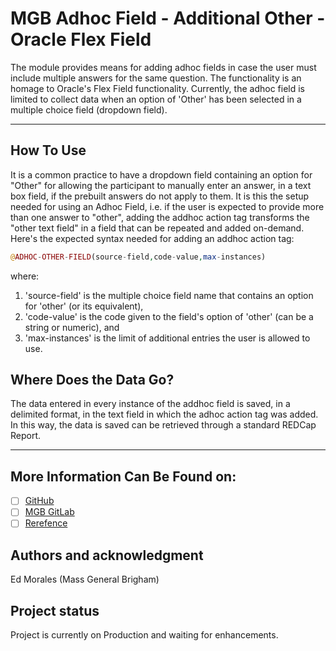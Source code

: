  # MGB Adhoc Field - Additional Other - Oracle Flex Field

 The module provides means for adding adhoc fields in case the user must include multiple answers for the same question. The functionality is an homage to Oracle's Flex Field functionality. Currently, the adhoc field is limited to collect data when an option of 'Other' has been selected in a multiple choice field (dropdown field).

***

## How To Use

It is a common practice to have a dropdown field containing an option for "Other" for allowing the participant to manually enter an answer, in a text box field, if the prebuilt answers do not apply to them. 
It is this the setup needed for using an Adhoc Field, i.e. if the user is expected to provide more than one answer to "other",  adding the addhoc action tag transforms the "other text field" in a field that can be repeated and added on-demand.
Here's the expected syntax needed for adding an addhoc action tag:

```php
@ADHOC-OTHER-FIELD(source-field,code-value,max-instances)
```
where:
 1. 'source-field' is the multiple choice field name that contains an option for 'other' (or its equivalent), 
 1. 'code-value' is the code given to the field's option of 'other' (can be a string or numeric), and 
 1. 'max-instances' is the limit of additional entries the user is allowed to use.

## Where Does the Data Go?

The data entered in every instance of the addhoc field is saved, in a delimited format, in the text field in which the adhoc action tag was added.
In this way, the data is saved can be retrieved through a standard REDCap Report.

***

## More Information Can Be Found on:

- [ ] [GitHub](https://github.com/PHSERIS/mgb-additional-other) 
- [ ] [MGB GitLab](https://gitlab-scm.partners.org/redcap_edc/mgb-flex-field)
- [ ] [Rerefence](https://docs.oracle.com/cd/A60725_05/html/comnls/us/fnd/10gch5.htm)

## Authors and acknowledgment
Ed Morales (Mass General Brigham)

## Project status
Project is currently on Production and waiting for enhancements.